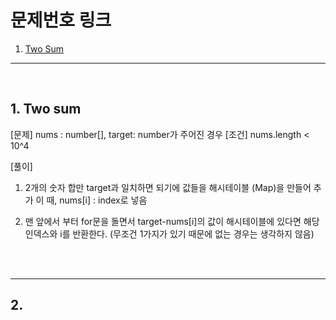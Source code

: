 # 문제번호 링크

1. [Two Sum](#1.-Two-sum)

---

<br />

## 1. Two sum

[문제] nums : number[], target: number가 주어진 경우
[조건] nums.length < 10^4

[풀이]

1. 2개의 숫자 합만 target과 일치하면 되기에 값들을 해시테이블 (Map)을 만들어 추가
   이 때, nums[i] : index로 넣음

2. 맨 앞에서 부터 for문을 돌면서 target-nums[i]의 값이 해시테이블에 있다면 해당 인덱스와 i를 반환한다.
   (무조건 1가지가 있기 때문에 없는 경우는 생각하지 않음)

<br />
<br />

---

## 2.
